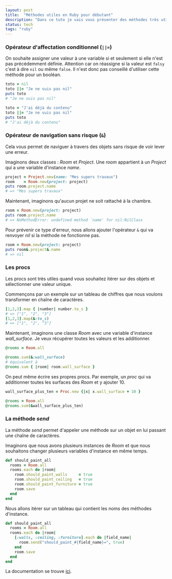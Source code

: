 ```yaml
---
layout: post
title:  "Méthodes utiles en Ruby pour débutant"
description: "Dans ce tuto je vais vous présenter des méthodes très utiles que j'utilise tous les jours en Ruby"
status: tech
tags: "ruby"
---
```


### Opérateur d'affectation conditionnel (`||=`)

On souhaite assigner une valeur à une variable si et seulement si elle n'est pas précédemment définie. Attention car on réassigne si la valeur est `falsy` c'est à dire `nil` ou même `false`. Il n'est donc pas conseillé d'utiliser cette méthode pour un booléan.

```ruby
toto = nil
toto ||= "Je ne suis pas nil"
puts toto
# "Je ne suis pas nil"

toto = "J'ai déjà du contenu"
toto ||= "Je ne suis pas nil"
puts toto
# "J'ai déjà du contenu"
```

### Opérateur de navigation sans risque (`&`)

Cela vous permet de naviguer à travers des objets sans risque de voir lever une erreur.

Imaginons deux classes : *Room* et *Project*. Une *room* appartient à un *Project* qui a une variable d'instance *name*.

```ruby
project = Project.new(name: "Mes supers travaux")
room    = Room.new(project: project)
puts room.project.name
# => "Mes supers travaux"
```

Maintenant, imaginons qu'aucun projet ne soit rattaché à la chambre.

```ruby
room = Room.new(project: project)
puts room.project.name
# => NoMethodError: undefined method `name' for nil:NilClass
```

Pour prévenir ce type d'erreur, nous allons ajouter l'opérateur `&` qui va renvoyer *nil* si la méthode ne fonctionne pas.

```ruby
room = Room.new(project: project)
puts room&.project&.name
# => nil
```

### Les procs

Les procs sont très utiles quand vous souhaitez itérer sur des objets et sélectionner une valeur unique.

Commençons par un exemple sur un tableau de chiffres que nous voulons transformer en chaîne de caractères.

```ruby
[1,2,3].map { |number| number.to_s }
# => ["1", "2", "3"]
[1,2,3].map(&:to_s)
# => ["1", "2", "3"]
```

Maintenant, imaginons une classe *Room* avec une variable d'instance *wall_surface*. Je veux récupérer toutes les valeurs et les additionner.

```ruby
@rooms = Room.all

@rooms.sum(&:wall_surface)
# équivalent à
@rooms.sum { |room| room.wall_surface }
```

On peut même écrire ses propres procs. Par exemple, un *proc* qui va additionner toutes les surfaces des *Room* et y ajouter 10.

```ruby
wall_surface_plus_ten = Proc.new {|x| x.wall_surface + 10 }

@rooms = Room.all
@rooms.sum(&wall_surface_plus_ten)
```

### La méthode *send*

La méthode *send* permet d'appeler une méthode sur un objet en lui passant une chaîne de caractères.

Imaginons que nous avons plusieurs instances de *Room* et que nous souhaitons changer plusieurs variables d'instance en même temps.

```ruby
def should_paint_all
  rooms = Room.all
  rooms.each do |room|
    room.should_paint_walls     = true
    room.should_paint_ceiling   = true
    room.should_paint_furniture = true
    room.save
  end
end
```

Nous allons itérer sur un tableau qui contient les noms des méthodes d'instance.

```ruby
def should_paint_all
  rooms = Room.all
  rooms.each do |room|
    [:walls, :ceiling, :furniture].each do |field_name|
      room.send("should_paint_#{field_name}=", true)
    end
    room.save
  end
end
```

La documentation se trouve <a href="https://apidock.com/ruby/Object/send" class="underlined" target="_blank">ici</a>.
